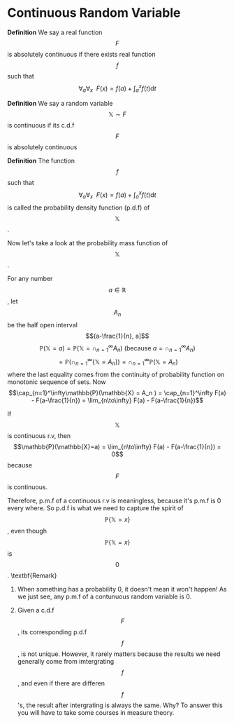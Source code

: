 # Continuous Random Variable
**Definition** We say a real function $$F$$ is absolutely continuous if there exists real function $$f$$ such that
$$\forall_a \forall_x \ \ F(x) = f(a) + \int_a^x f(t) \mathrm{d}t$$

**Definition**
We say a random variable $$\mathbb{X} \sim F$$ is continuous if its c.d.f $$F$$ is absolutely continuous

**Definition**
The function $$f$$ such that $$\forall_a \forall_x \ \ F(x) = f(a) + \int_a^x f(t) \mathrm{d}t $$ is called the probability density function (p.d.f) of  $$\mathbb{X}$$.

Now let's take a look at the probability mass function of $$\mathbb{\mathbb{X}}$$.

For any number $$a\in\mathbb{R}$$, let $$A_n$$ be the half open interval $$(a-\frac{1}{n}, a]$$
$$\mathbb{P}(\mathbb{X}=a) = \mathbb{P}( \mathbb{X} = \cap_{n=1}^\infty A_n )
 \text{ (because   } a = \cap_{n=1}^\infty A_n )$$
$$= \mathbb{P}(\cap_{n=1}^\infty\{\mathbb{X} = A_n \}) = \cap_{n=1}^\infty\mathbb{P}(\mathbb{X} = A_n )$$ 
where the last equality comes from the continuity of probability function on monotonic sequence of sets. Now
$$\cap_{n=1}^\infty\mathbb{P}(\mathbb{X} = A_n ) = \cap_{n=1}^\infty F(a) - F(a-\frac{1}{n}) = \lim_{n\to\infty} F(a) - F(a-\frac{1}{n})$$

If $$\mathbb{X}$$ is continuous r.v,  then
$$\mathbb{P}(\mathbb{X}=a) = \lim_{n\to\infty} F(a) - F(a-\frac{1}{n}) = 0$$
because $$F$$ is continuous.

Therefore, p.m.f of a continuous r.v is meaningless, because it's p.m.f is 0 every where. So p.d.f is what we need to capture the spirit of $$\mathbb{P}\{\mathbb{X}=x\}$$, even though $$\mathbb{P}\{\mathbb{X}=x\}$$ is $$0$$.
\textbf{Remark}

1. When something has a probability 0, it doesn't mean it won't happen! As we just see, any p.m.f of a contunuous random variable is 0.

2. Given a c.d.f $$F$$, its corresponding p.d.f $$f$$, is not unique. However, it rarely matters because the results we need generally come from imtergrating $$f$$, and even if there are differen $$f$$'s, the result after intergrating is always the same. Why? To answer this you will have to take some courses in measure theory.

